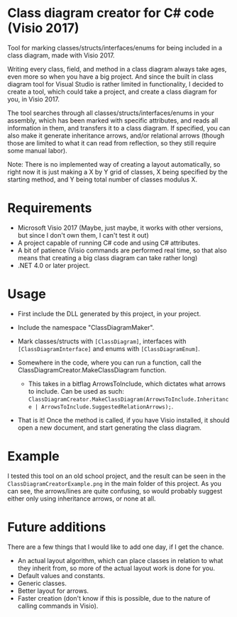 # Class diagram creator for C# code (Visio 2017)
Tool for marking classes/structs/interfaces/enums for being included in a class diagram, made with Visio 2017.

Writing every class, field, and method in a class diagram always take ages, even more so when you have a big project. And since the built in class diagram tool for Visual Studio is rather limited in functionality, I decided to create a tool, which could take a project, and create a class diagram for you, in Visio 2017.

The tool searches through all classes/structs/interfaces/enums in your assembly, which has been marked with specific attributes, and reads all information in them, and transfers it to a class diagram. If specified, you can also make it generate inheritance arrows, and/or relational arrows (though those are limited to what it can read from reflection, so they still require some manual labor).

Note: There is no implemented way of creating a layout automatically, so right now it is just making a X by Y grid of classes, X being specified by the starting method, and Y being total number of classes modulus X.

# Requirements
- Microsoft Visio 2017 (Maybe, just maybe, it works with other versions, but since I don't own them, I can't test it out)
- A project capable of running C# code and using C# attributes.
- A bit of patience (Visio commands are performed real time, so that also means that creating a big class diagram can take rather long)
- .NET 4.0 or later project.

# Usage
- First include the DLL generated by this project, in your project.

- Include the namespace "ClassDiagramMaker".

- Mark classes/structs with `[ClassDiagram]`, interfaces with `[ClassDiagramInterface]` and enums with `[ClassDiagramEnum]`.

- Somewhere in the code, where you can run a function, call the ClassDiagramCreator.MakeClassDiagram function.
  - This takes in a bitflag ArrowsToInclude, which dictates what arrows to include. Can be used as such: `ClassDiagramCreator.MakeClassDiagram(ArrowsToInclude.Inheritance | ArrowsToInclude.SuggestedRelationArrows);`.
  
- That is it! Once the method is called, if you have Visio installed, it should open a new document, and start generating the class diagram.

# Example
I tested this tool on an old school project, and the result can be seen in the `ClassDiagramCreatorExample.png` in the main folder of this project.
As you can see, the arrows/lines are quite confusing, so would probably suggest either only using inheritance arrows, or none at all.

# Future additions
There are a few things that I would like to add one day, if I get the chance.
- An actual layout algorithm, which can place classes in relation to what they inherit from, so more of the actual layout work is done for you.
- Default values and constants.
- Generic classes.
- Better layout for arrows.
- Faster creation (don't know if this is possible, due to the nature of calling commands in Visio).

